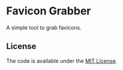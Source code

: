 # Favicon Grabber

A simple tool to grab favicons.

## License
  
The code is available under the [MIT License](LICENSE).
